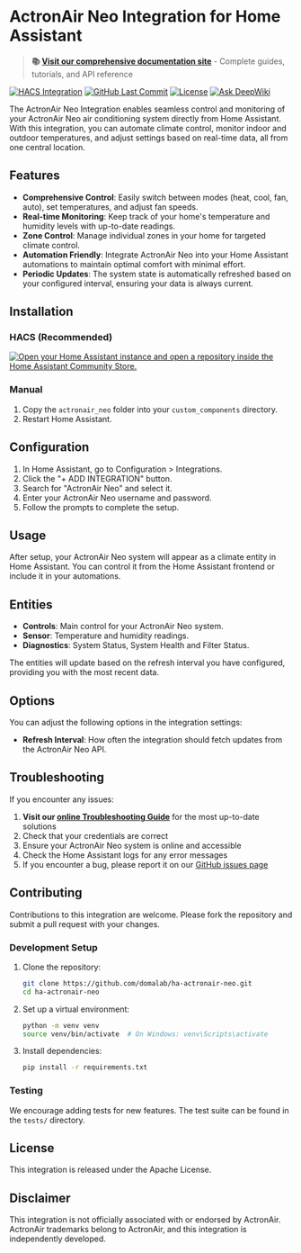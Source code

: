 
# ActronAir Neo Integration for Home Assistant

> **📚 [Visit our comprehensive documentation site](https://domalab.github.io/ha-actronair-neo/)** - Complete guides, tutorials, and API reference

[![HACS Integration](https://img.shields.io/badge/HACS-Default-orange.svg?style=for-the-badge)](https://github.com/custom-components/hacs)
[![GitHub Last Commit](https://img.shields.io/github/last-commit/domalab/ha-actronair-neo?style=for-the-badge)](https://github.com/domalab/ha-actronair-neo/commits/main)
[![License](https://img.shields.io/github/license/domalab/ha-actronair-neo?style=for-the-badge)](./LICENSE)
[![Ask DeepWiki](https://deepwiki.com/badge.svg)](https://deepwiki.com/domalab/ha-actronair-neo)

The ActronAir Neo Integration enables seamless control and monitoring of your ActronAir Neo air conditioning system directly from Home Assistant. With this integration, you can automate climate control, monitor indoor and outdoor temperatures, and adjust settings based on real-time data, all from one central location.

## Features

- **Comprehensive Control**: Easily switch between modes (heat, cool, fan, auto), set temperatures, and adjust fan speeds.
- **Real-time Monitoring**: Keep track of your home's temperature and humidity levels with up-to-date readings.
- **Zone Control**: Manage individual zones in your home for targeted climate control.
- **Automation Friendly**: Integrate ActronAir Neo into your Home Assistant automations to maintain optimal comfort with minimal effort.
- **Periodic Updates**: The system state is automatically refreshed based on your configured interval, ensuring your data is always current.

## Installation

### HACS (Recommended)

[![Open your Home Assistant instance and open a repository inside the Home Assistant Community Store.](https://my.home-assistant.io/badges/hacs_repository.svg)](https://my.home-assistant.io/redirect/hacs_repository/?owner=domalab&repository=ha-actronair-neo&category=integration)

### Manual

1. Copy the `actronair_neo` folder into your `custom_components` directory.
2. Restart Home Assistant.

## Configuration

1. In Home Assistant, go to Configuration > Integrations.
2. Click the "+ ADD INTEGRATION" button.
3. Search for "ActronAir Neo" and select it.
4. Enter your ActronAir Neo username and password.
5. Follow the prompts to complete the setup.

## Usage

After setup, your ActronAir Neo system will appear as a climate entity in Home Assistant. You can control it from the Home Assistant frontend or include it in your automations.

## Entities

- **Controls**: Main control for your ActronAir Neo system.
- **Sensor**: Temperature and humidity readings.
- **Diagnostics**: System Status, System Health and Filter Status.

The entities will update based on the refresh interval you have configured, providing you with the most recent data.

## Options

You can adjust the following options in the integration settings:

- **Refresh Interval**: How often the integration should fetch updates from the ActronAir Neo API.

## Troubleshooting

If you encounter any issues:

1. **Visit our [online Troubleshooting Guide](https://domalab.github.io/ha-actronair-neo/user/troubleshooting/)** for the most up-to-date solutions
2. Check that your credentials are correct
3. Ensure your ActronAir Neo system is online and accessible
4. Check the Home Assistant logs for any error messages
5. If you encounter a bug, please report it on our [GitHub issues page](https://github.com/domalab/ha-actronair-neo/issues)

## Contributing

Contributions to this integration are welcome. Please fork the repository and submit a pull request with your changes.

### Development Setup

1. Clone the repository:

   ```bash
   git clone https://github.com/domalab/ha-actronair-neo.git
   cd ha-actronair-neo
   ```

2. Set up a virtual environment:

   ```bash
   python -m venv venv
   source venv/bin/activate  # On Windows: venv\Scripts\activate
   ```

3. Install dependencies:

   ```bash
   pip install -r requirements.txt
   ```

### Testing

We encourage adding tests for new features. The test suite can be found in the `tests/` directory.

## License

This integration is released under the Apache License.

## Disclaimer

This integration is not officially associated with or endorsed by ActronAir. ActronAir trademarks belong to ActronAir, and this integration is independently developed.